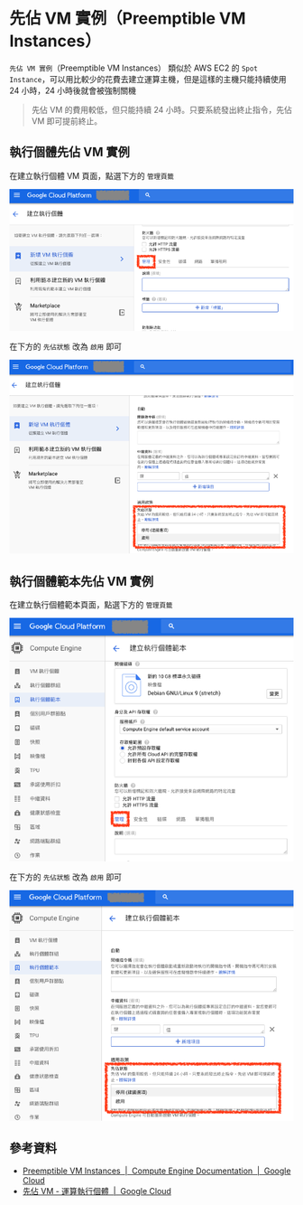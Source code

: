 # 先佔 VM 實例（Preemptible VM Instances）

`先佔 VM 實例`（Preemptible VM Instances） 類似於 AWS EC2 的 `Spot Instance`，可以用比較少的花費去建立運算主機，但是這樣的主機只能持續使用 24 小時，24 小時後就會被強制關機

> 先佔 VM 的費用較低，但只能持續 24 小時。只要系統發出終止指令，先佔 VM 即可提前終止。


## 執行個體先佔 VM 實例

在建立執行個體 VM 頁面，點選下方的 `管理頁籤`

![建立執行個體](./images/google-compute-engine-vm-images-manage-tab.png)

在下方的 `先佔狀態` 改為 `啟用` 即可

![修改執行個體先佔狀態](./images/google-compute-engine-vm-images-manage-tab-preempible-vm-instance-active.png)

## 執行個體範本先佔 VM 實例

在建立執行個體範本頁面，點選下方的 `管理頁籤`

![建立執行個體範本](./images/google-compute-engine-vm-instance-group-manage-tab.png)

在下方的 `先佔狀態` 改為 `啟用` 即可

![修改執行個體範本先佔狀態](./images/google-compute-engine-vm-instance-group-manage-tab-preempible-vm-instance-active.png)

## 參考資料
* [Preemptible VM Instances  |  Compute Engine Documentation  |  Google Cloud](https://cloud.google.com/compute/docs/instances/preemptible)
* [先佔 VM - 運算執行個體  |  Google Cloud](https://cloud.google.com/preemptible-vms/)
